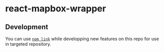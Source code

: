 # react-mapbox-wrapper

## Development

You can use [`npm link`](https://docs.npmjs.com/cli/link) while developping new features on this repo for use in targeted repository.

